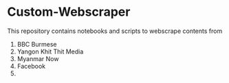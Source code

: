 # Custom-Webscraper
This repository contains notebooks and scripts to webscrape contents from
1. BBC Burmese
2. Yangon Khit Thit Media
3. Myanmar Now
4. Facebook
5. 

